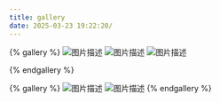 ```yaml
---
title: gallery
date: 2025-03-23 19:22:20/
---
```

{% gallery %}
![图片描述](https://vip.123pan.cn/1816472581/yk6baz03t0l000d6xujntztu7v2sv4lzDIYPAqF0DqJ1DGxwDIiw.png)
![图片描述](https://vip.123pan.cn/1816472581/ymjew503t0l000d6xujz7l3rs32fxqjoDIYPAqF0DqJ1DGxwDIiw.png)
![图片描述](https://vip.123pan.cn/1816472581/yk6baz03t0n000d6xujp03olsly1lyclDIYPAqF0DqJ1DGxwDIiw.png)

{% endgallery %}

{% gallery %}
![图片描述](https://vip.123pan.cn/1816472581/yk6baz03t0m000d6xujocyxuegif80y9DIYPAqF0DqJ1DGxwDIiw.png)
![图片描述](https://vip.123pan.cn/1816472581/yk6baz03t0m000d6xujocyxeqxienbqjDIYPAqF0DqJ1DGxwDIiw.png)
{% endgallery %}








